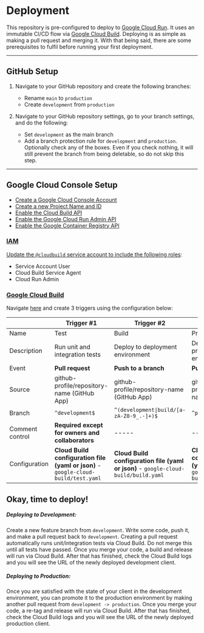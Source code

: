 # Deployment

This repository is pre-configured to deploy to [Google Cloud Run](https://cloud.google.com/run). It uses an immutable 
CI/CD flow via [Google Cloud Build](https://cloud.google.com/cloud-build). Deploying is as simple as making
a pull request and merging it. With that being said, there are some prerequisites to fulfil before running your first
deployment.

---

## GitHub Setup

1. Navigate to your GitHub repository and create the following branches:
   - Rename `main` to `production`
   - Create `development` from `production`


2. Navigate to your GitHub repository settings, go to your branch settings, and do the following:
    - Set `development` as the main branch
    - Add a branch protection rule for `development` and `production`. Optionally check any of the boxes. Even if you 
      check nothing, it will still prevent the branch from being deletable, so do not skip this step.

---

## Google Cloud Console Setup

- [Create a Google Cloud Console Account](https://console.cloud.google.com)
- [Create a new Project Name and ID](https://console.cloud.google.com/projectcreate)
- [Enable the Cloud Build API](https://console.cloud.google.com/apis/library/cloudbuild.googleapis.com)
- [Enable the Google Cloud Run Admin API](https://console.developers.google.com/apis/library/run.googleapis.com)
- [Enable the Google Container Registry API](https://console.cloud.google.com/apis/library/containerregistry.googleapis.com)

### <ins>IAM</ins>

[Update the `@cloudbuild` service account to include the following roles](https://console.cloud.google.com/iam-admin/iam):
 - Service Account User
 - Cloud Build Service Agent
 - Cloud Run Admin

### <ins>Google Cloud Build</ins>

Navigate [here](https://console.cloud.google.com/cloud-build/triggers) and create 3 triggers using the configuration below:

|                 | Trigger #1                                                                         | Trigger #2                                                                          | Trigger #3                                                                            |
| --------------- | ---------------------------------------------------------------------------------- | ----------------------------------------------------------------------------------- | ------------------------------------------------------------------------------------- |
| Name            | Test                                                                               | Build                                                                               | Promote                                                                               |
| Description     | Run unit and integration tests                                                     | Deploy to deployment environment                                                    | Deploy to production environment                                                      |
| Event           | **Pull request**                                                                   | **Push to a branch**                                                                | **Push to a branch**                                                                  |
| Source          | github-profile/repository-name (GitHub App)                                        | github-profile/repository-name (GitHub App)                                         | github-profile/repository-name (GitHub App)                                           |
| Branch          | `^development$`                                                                    | <code>^(development&#124;build\/[a-zA-Z0-9_.-]+)$</code>                            | `^production$`                                                                        |
| Comment control | **Required except for owners and collaborators**                                   | -----                                                                               | -----                                                                                 |
| Configuration   | **Cloud Build configuration file (yaml or json)** - `google-cloud-build/test.yaml` | **Cloud Build configuration file (yaml or json)** - `google-cloud-build/build.yaml` | **Cloud Build configuration file (yaml or json)** - `google-cloud-build/promote.yaml` |

## Okay, time to deploy!

##### Deploying to Development:

Create a new feature branch from `development`. Write some code, push it, and make a pull request back to
`development`. Creating a pull request automatically runs unit/integration tests via Cloud Build. Do not merge
this until all tests have passed. Once you merge your code, a build and release will run via Cloud Build. After that 
has finished, check the Cloud Build logs and you will see the URL of the newly deployed development client.

##### Deploying to Production:

Once you are satisfied with the state of your client in the development environment, you can promote it to the
production environment by making another pull request from `development -> production`. Once you merge your code, a
re-tag and release will run via Cloud Build. After that has finished, check the Cloud Build logs and you will see the 
URL of the newly deployed production client.
